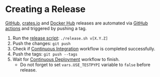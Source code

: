 # Creating a Release

[GitHub](https://github.com/orhun/git-cliff/releases), [crates.io](https://crates.io/crates/git-cliff/) and [Docker Hub](https://hub.docker.com/r/orhunp/git-cliff) releases are automated via [GitHub actions](./.github/workflows/cd.yml) and triggered by pushing a tag.

1. Run the [release script](./release.sh): `./release.sh v[X.Y.Z]`
2. Push the changes: `git push`
3. Check if [Continuous Integration](https://github.com/orhun/git-cliff/actions) workflow is completed successfully.
4. Push the tags: `git push --tags`
5. Wait for [Continuous Deployment](https://github.com/orhun/git-cliff/actions) workflow to finish.
   - Do not forget to set `vars.USE_TESTPYPI` variable to `false` before release.
